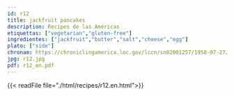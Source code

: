 ```yaml
---
id: r12
title: jackfruit pancakes
description: Recipes de las Américas
etiquettas: ["vegetarian","gluten-free"]
ingredientes: ["jackfruit","butter","salt","cheese","egg"]
plato: ["side"]
chronam: https://chroniclingamerica.loc.gov/lccn/sn82001257/1958-07-27/ed-1/seq-5/
jpg: r12.jpg
pdf: r12_en.pdf
---
```


{{< readFile file="./html/recipes/r12.en.html">}}